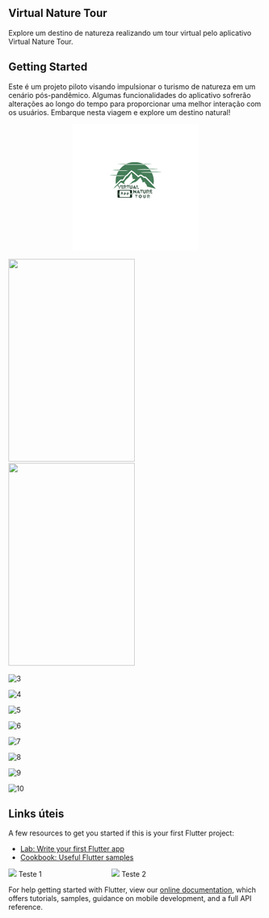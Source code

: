 ## Virtual Nature Tour

Explore um destino de natureza realizando um tour virtual pelo aplicativo Virtual Nature Tour.

## Getting Started

Este é um projeto piloto visando impulsionar o turismo de natureza em um cenário pós-pandêmico. Algumas funcionalidades do aplicativo sofrerão alterações ao longo do tempo para proporcionar uma melhor interação com os usuários. Embarque nesta viagem e explore um destino natural!

<p align="center">
<img width="250" height="250" src="/assets/images/logo.png">
</p>

<div class="page">
<img src="https://user-images.githubusercontent.com/102529232/178161265-3ce8bf9e-f8e6-49af-818a-15429cba9201.gif" width="250" height="400"/>
</div>  

<div class="page">
<img src="https://user-images.githubusercontent.com/102529232/178161447-473c61c9-532d-497b-b072-73eb3c211812.gif" width="250" height="400"/>
</div>
  
![3](https://user-images.githubusercontent.com/102529232/178164591-5415921d-d54b-427c-9a7f-56cecaa89a4d.gif)

![4](https://user-images.githubusercontent.com/102529232/178164602-858b5613-5c64-4771-ae4c-8c3d75ddefad.gif)

![5](https://user-images.githubusercontent.com/102529232/178164610-8841e81e-709d-464c-8e1f-305f6014c00c.gif)

![6](https://user-images.githubusercontent.com/102529232/178164621-6fe556f7-b996-4b66-ba77-bf291018c17c.gif)

![7](https://user-images.githubusercontent.com/102529232/178164625-f8dbb9f1-d814-47e1-8a36-f854f0097ba5.gif)

![8](https://user-images.githubusercontent.com/102529232/178164627-87f1ede8-086c-41f9-bc0b-dcc864b6d87b.gif)

![9](https://user-images.githubusercontent.com/102529232/178164630-8e709805-0d54-42ef-8cb0-41aa2f72edba.gif)

![10](https://user-images.githubusercontent.com/102529232/178164634-ca8d76e1-e10e-4f59-9a27-792c2d4bab43.gif)


## Links úteis

A few resources to get you started if this is your first Flutter project:

- [Lab: Write your first Flutter app](https://flutter.dev/docs/get-started/codelab)
- [Cookbook: Useful Flutter samples](https://flutter.dev/docs/cookbook)

<!DOCTYPE html>
<div class="box">
    <img src="https://user-images.githubusercontent.com/102529232/178164634-ca8d76e1-e10e-4f59-9a27-792c2d4bab43.gif"/>
    <span> Teste 1 </span>
</div>
<div class="box">
    <img src="https://user-images.githubusercontent.com/102529232/178164630-8e709805-0d54-42ef-8cb0-41aa2f72edba.gif"/>
    <span> Teste 2 </span>
</div>

<style>
div.box {
	width: 200px;
	display: inline-block;
}
</style>


For help getting started with Flutter, view our
[online documentation](https://flutter.dev/docs), which offers tutorials,
samples, guidance on mobile development, and a full API reference.
